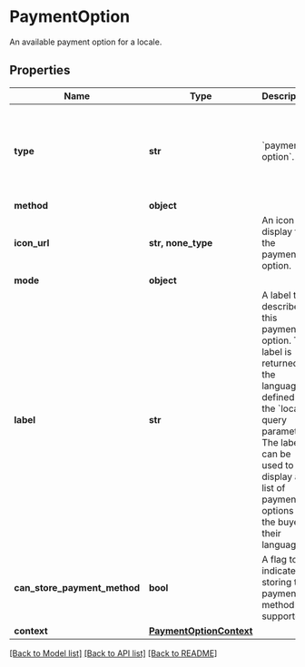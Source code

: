 # PaymentOption

An available payment option for a locale.

## Properties
Name | Type | Description | Notes
------------ | ------------- | ------------- | -------------
**type** | **str** | &#x60;payment-option&#x60;. | [optional]  if omitted the server will use the default value of "payment-option"
**method** | **object** |  | [optional] 
**icon_url** | **str, none_type** | An icon to display for the payment option. | [optional] 
**mode** | **object** |  | [optional] 
**label** | **str** | A label that describes this payment option. This label is returned in the language defined by the &#x60;locale&#x60; query parameter. The label can be used to display a list of payment options to the buyer in their language. | [optional] 
**can_store_payment_method** | **bool** | A flag to indicate if storing the payment method is supported. | [optional] 
**context** | [**PaymentOptionContext**](PaymentOptionContext.md) |  | [optional] 

[[Back to Model list]](../README.md#documentation-for-models) [[Back to API list]](../README.md#documentation-for-api-endpoints) [[Back to README]](../README.md)



